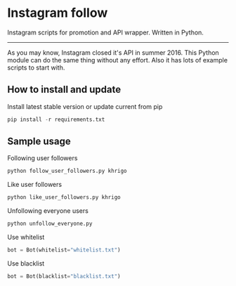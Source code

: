 # Instagram follow
Instagram scripts for promotion and API wrapper. Written in Python.
___
As you may know, Instagram closed it's API in summer 2016. This Python module can do the same thing without any effort. Also it has lots of example scripts to start with.

## How to install and update

Install latest stable version or update current from pip

``` python
pip install -r requirements.txt
```

## Sample usage

Following user followers
```python
python follow_user_followers.py khrigo
```

Like user followers
```python
python like_user_followers.py khrigo
```

Unfollowing everyone users
```python
python unfollow_everyone.py
```

Use whitelist
```python
bot = Bot(whitelist="whitelist.txt")
```


Use blacklist
```python
bot = Bot(blacklist="blacklist.txt")
```
